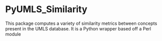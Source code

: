 # PyUMLS_Similarity
This package computes a variety of similarity metrics between concepts present in the UMLS database. It is a Python wrapper based off a Perl module
